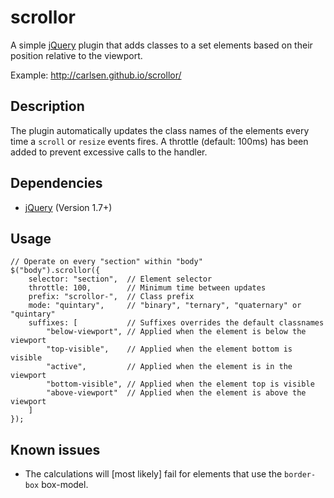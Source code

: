 # scrollor
A simple [jQuery](http://jquery.com) plugin that adds classes to a set elements based on their position relative to the viewport.

Example: http://carlsen.github.io/scrollor/

## Description
The plugin automatically updates the class names of the elements every time a ```scroll``` or ```resize``` events fires. A throttle (default: 100ms) has been added to prevent excessive calls to the handler.

## Dependencies
* [jQuery](http://jquery.com) (Version 1.7+)

## Usage
	// Operate on every "section" within "body"
	$("body").scrollor({
		selector: "section",  // Element selector
		throttle: 100,        // Minimum time between updates
		prefix: "scrollor-",  // Class prefix
		mode: "quintary",     // "binary", "ternary", "quaternary" or "quintary"
		suffixes: [           // Suffixes overrides the default classnames
			"below-viewport", // Applied when the element is below the viewport
			"top-visible",    // Applied when the element bottom is visible
			"active",         // Applied when the element is in the viewport
			"bottom-visible", // Applied when the element top is visible
			"above-viewport"  // Applied when the element is above the viewport
		]
	});

## Known issues
* The calculations will [most likely] fail for elements that use the ```border-box``` box-model.
